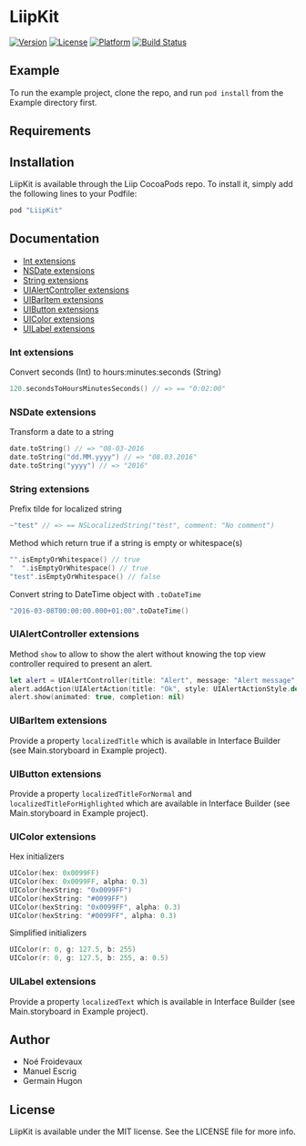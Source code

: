 # LiipKit

[![Version](https://img.shields.io/cocoapods/v/LiipKit.svg?style=flat)](http://cocoapods.org/pods/LiipKit)
[![License](https://img.shields.io/cocoapods/l/LiipKit.svg?style=flat)](http://cocoapods.org/pods/LiipKit)
[![Platform](https://img.shields.io/cocoapods/p/LiipKit.svg?style=flat)](http://cocoapods.org/pods/LiipKit)
[![Build Status](https://travis-ci.org/liip/LiipKit.svg?branch=master)](https://travis-ci.org/liip/LiipKit)

## Example

To run the example project, clone the repo, and run `pod install` from the Example directory first.

## Requirements

## Installation

LiipKit is available through the Liip CocoaPods repo. To install
it, simply add the following lines to your Podfile:

```ruby
pod "LiipKit"
```

## Documentation

* [Int extensions](#int-extensions)
* [NSDate extensions](#nsdate-extensions)
* [String extensions](#string-extensions)
* [UIAlertController extensions](#uialertcontroller-extensions)
* [UIBarItem extensions](#uibaritem-extensions)
* [UIButton extensions](#uibutton-extensions)
* [UIColor extensions](#uicolor-extensions)
* [UILabel extensions](#uilabel-extensions)

### Int extensions

Convert seconds (Int) to hours:minutes:seconds (String)

```swift
120.secondsToHoursMinutesSeconds() // => == "0:02:00"
```

### NSDate extensions

Transform a date to a string

```swift
date.toString() // => "08-03-2016
date.toString("dd.MM.yyyy") // => "08.03.2016"
date.toString("yyyy") // => "2016"
```

### String extensions

Prefix tilde for localized string

```swift
~"test" // => == NSLocalizedString("test", comment: "No comment")
```

Method which return true if a string is empty or whitespace(s)

```swift
"".isEmptyOrWhitespace() // true
"  ".isEmptyOrWhitespace() // true
"test".isEmptyOrWhitespace() // false
```

Convert string to DateTime object with `.toDateTime`

```swift
"2016-03-08T00:00:00.000+01:00".toDateTime()
```

### UIAlertController extensions

Method `show` to allow to show the alert without knowing the top view controller required to present an alert.

```swift
let alert = UIAlertController(title: "Alert", message: "Alert message", preferredStyle: UIAlertControllerStyle.alert)
alert.addAction(UIAlertAction(title: "Ok", style: UIAlertActionStyle.default, handler: nil))
alert.show(animated: true, completion: nil)
```

### UIBarItem extensions

Provide a property `localizedTitle` which is available in Interface Builder (see Main.storyboard in Example project).

### UIButton extensions

Provide a property `localizedTitleForNormal` and `localizedTitleForHighlighted` which are available in Interface Builder (see Main.storyboard in Example project).

### UIColor extensions

Hex initializers

```swift
UIColor(hex: 0x0099FF)
UIColor(hex: 0x0099FF, alpha: 0.3)
UIColor(hexString: "0x0099FF")
UIColor(hexString: "#0099FF")
UIColor(hexString: "0x0099FF", alpha: 0.3)
UIColor(hexString: "#0099FF", alpha: 0.3)
```

Simplified initializers

```swift
UIColor(r: 0, g: 127.5, b: 255)
UIColor(r: 0, g: 127.5, b: 255, a: 0.5)
```

### UILabel extensions

Provide a property `localizedText` which is available in Interface Builder (see Main.storyboard in Example project).

## Author

* Noé Froidevaux
* Manuel Escrig
* Germain Hugon

## License

LiipKit is available under the MIT license. See the LICENSE file for more info.
